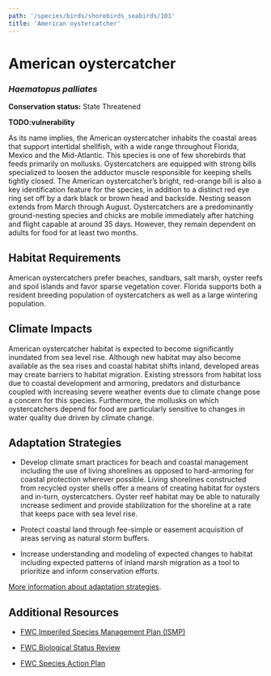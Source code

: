 ```yaml
---
path: '/species/birds/shorebirds_seabirds/101'
title: 'American oystercatcher'
---
```


# American oystercatcher
### *Haematopus palliates*



**Conservation status:** State Threatened

**TODO:vulnerability**

As its name implies, the American oystercatcher inhabits the coastal areas that support intertidal shellfish, with a wide range throughout Florida, Mexico and the Mid-Atlantic.  This species is one of few shorebirds that feeds primarily on mollusks.  Oystercatchers are equipped with strong bills specialized to loosen the adductor muscle responsible for keeping shells tightly closed.  The American oystercatcher’s bright, red-orange bill is also a key identification feature for the species, in addition to a distinct red eye ring set off by a dark black or brown head and backside.  Nesting season extends from March through August.  Oystercatchers are a predominantly ground-nesting species and chicks are mobile immediately after hatching and flight capable at around 35 days.  However, they remain dependent on adults for food for at least two months.

    
## Habitat Requirements

American oystercatchers prefer beaches, sandbars, salt marsh, oyster reefs and spoil islands and favor sparse vegetation cover.  Florida supports both a resident breeding population of oystercatchers as well as a large wintering population.

## Climate Impacts

American oystercatcher habitat is expected to become significantly inundated from sea level rise.  Although new habitat may also become available as the sea rises and coastal habitat shifts inland, developed areas may create barriers to habitat migration.  Existing stressors from habitat loss due to coastal development and armoring, predators and disturbance coupled with increasing severe weather events due to climate change pose a concern for this species.  Furthermore, the mollusks on which oystercatchers depend for food are particularly sensitive to changes in water quality due driven by climate change.

## Adaptation Strategies

- Develop climate smart practices for beach and coastal management including the use of living shorelines as opposed to hard-armoring for coastal protection wherever possible.  Living shorelines constructed from recycled oyster shells offer a means of creating habitat for oysters and in-turn, oystercatchers.  Oyster reef habitat may be able to naturally increase sediment and provide stabilization for the shoreline at a rate that keeps pace with sea level rise.

- Protect coastal land through fee-simple or easement acquisition of areas serving as natural storm buffers.

- Increase understanding and modeling of expected changes to habitat including expected patterns of inland marsh migration as a tool to prioritize and inform conservation efforts.


[More information about adaptation strategies](/strategies).


## Additional Resources

- [FWC Imperiled Species Management Plan (ISMP)](http://myfwc.com/media/4133167/Floridas-Imperiled-Species-Management-Plan-2016-2026.pdf)

- [FWC Biological Status Review](http://www.myfwc.com/media/2273253/American-oystercatcher-BSR.pdf)

- [FWC Species Action Plan](http://myfwc.com/media/2720106/Imperiled-Beach-Nesting-Birds-Species-Action-Plan-Final-Draft.pdf)
